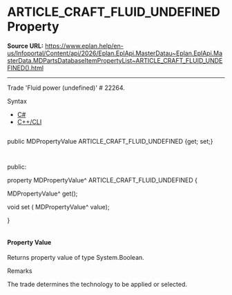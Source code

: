 # ARTICLE_CRAFT_FLUID_UNDEFINED Property

**Source URL:** https://www.eplan.help/en-us/Infoportal/Content/api/2026/Eplan.EplApi.MasterDatau~Eplan.EplApi.MasterData.MDPartsDatabaseItemPropertyList~ARTICLE_CRAFT_FLUID_UNDEFINED().html

---

Trade 'Fluid power (undefined)' # 22264.

Syntax

- [C#](#i-syntax-CS)
- [C++/CLI](#i-syntax-CPP2005)

```
```
public MDPropertyValue ARTICLE_CRAFT_FLUID_UNDEFINED {get; set;}
```
```

```
```
public:

property MDPropertyValue^ ARTICLE_CRAFT_FLUID_UNDEFINED {

   MDPropertyValue^ get();

   void set (    MDPropertyValue^ value);

}
```
```

#### Property Value

Returns property value of type System.Boolean.

Remarks

The trade determines the technology to be applied or selected.
